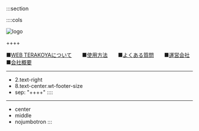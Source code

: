 :::section

::::cols

![logo](http://localhost:8000/haik-contents/upload/wt-logo-small.png "logo")

++++

■[WEB TERAKOYAについて](#)　　■[使用方法](#)　　■[よくある質問](#)　　■[運営会社](#)　　■[会社概要](#)

---
- 2.text-right
- 8.text-center.wt-footer-size
- sep: "++++"
::::

---
- center
- middle
- nojumbotron
:::
